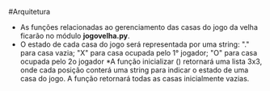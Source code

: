 #Arquitetura
* As funções relacionadas ao gerenciamento das casas do jogo da velha ficarão no módulo **jogovelha.py**.
* O estado de cada casa do jogo será representada por uma string: "." para casa vazia; "X" para casa ocupada pelo 1° jogador; "O" para casa ocupada pelo 2o jogador 
*A função inicializar () retornará uma lista 3x3, onde cada posição conterá uma string para indicar o estado de uma casa do jogo. A função retornará todas as casas inicialmente vazias.